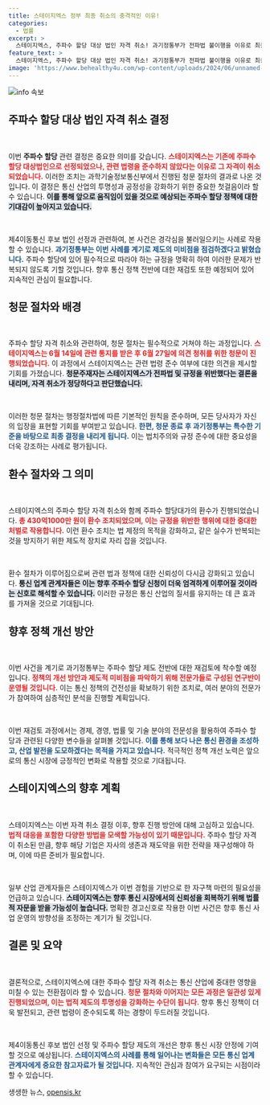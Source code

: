 ```yaml
---
title: 스테이지엑스 정부 최종 취소의 충격적인 이유!
categories:
  - 법률
excerpt: >
  스테이지엑스, 주파수 할당 대상 법인 자격 취소! 과기정통부가 전파법 불이행을 이유로 최종 결정하며 430억 환급. 제4이통 후보 법인 선정에 대한 제도적 개선 예고! 클릭 후 자세히 알아보세요!
feature_text: >
  스테이지엑스, 주파수 할당 대상 법인 자격 취소! 과기정통부가 전파법 불이행을 이유로 최종 결정하며 430억 환급. 제4이통 후보 법인 선정에 대한 제도적 개선 예고! 클릭 후 자세히 알아보세요!
image: 'https://www.behealthy4u.com/wp-content/uploads/2024/06/unnamed-file.png'
---
```


<p><img src="https://www.behealthy4u.com/wp-content/uploads/2024/06/unnamed-file.png" alt="info 속보" /></p>

<h2 data-ke-size="size26">주파수 할당 대상 법인 자격 취소 결정</h2>

<p data-ke-size="size16">&nbsp;</p>

<p>이번 <b>주파수 할당</b> 관련 결정은 중요한 의미를 갖습니다. <b><span style="color: #ee2323;">스테이지엑스는 기존에 주파수 할당 대상법인으로 선정되었으나, 관련 법령을 준수하지 않았다는 이유로 그 자격이 취소되었습니다.</span></b> 이러한 조치는 과학기술정보통신부에서 진행된 청문 절차의 결과로 나온 것입니다. 이 결정은 통신 산업의 투명성과 공정성을 강화하기 위한 중요한 첫걸음이라 할 수 있습니다. <b><span style="background-color: #21538527;">이를 통해 앞으로 움직임이 있을 것으로 예상되는 주파수 할당 정책에 대한 기대감이 높아지고 있습니다.</span></b></p>

<p data-ke-size="size16">&nbsp;</p>

<p>제4이동통신 후보 법인 선정과 관련하여, 본 사건은 경각심을 불러일으키는 사례로 작용할 수 있습니다. <b><span style="color: #1a5490;">과기정통부는 이번 사례를 계기로 제도의 미비점을 점검하겠다고 밝혔습니다.</span></b> 주파수 할당에 있어 필수적으로 따라야 하는 규정을 명확히 하여 이러한 문제가 반복되지 않도록 기할 것입니다. 향후 통신 정책 전반에 대한 재검토 또한 예정되어 있어 지속적인 관심이 필요합니다.</p>

<h2 data-ke-size="size26">청문 절차와 배경</h2>

<p data-ke-size="size16">&nbsp;</p>

<p>주파수 할당 자격 취소와 관련하여, 청문 절차는 필수적으로 거쳐야 하는 과정입니다. <b><span style="color: #ee2323;">스테이지엑스는 6월 14일에 관련 통지를 받은 후 6월 27일에 의견 청취를 위한 청문이 진행되었습니다.</span></b> 이 과정에서 스테이지엑스는 관련 법령 준수 여부에 대한 의견을 제시할 기회를 가졌습니다. <b><span style="background-color: #21538527;">청문주재자는 스테이지엑스가 전파법 및 규정을 위반했다는 결론을 내리며, 자격 취소가 정당하다고 판단했습니다.</span></b></p>

<p data-ke-size="size16">&nbsp;</p>

<p>이러한 청문 절차는 행정절차법에 따른 기본적인 원칙을 준수하며, 모든 당사자가 자신의 입장을 표현할 기회를 부여받고 있습니다. <b><span style="color: #1a5490;">한편, 청문 종료 후 과기정통부는 특수한 기준을 바탕으로 최종 결정을 내리게 됩니다.</span></b> 이는 법치주의와 규정 준수에 대한 중요성을 더욱 강조하는 사례로 평가됩니다.</p>

<h2 data-ke-size="size26">환수 절차와 그 의미</h2>

<p data-ke-size="size16">&nbsp;</p>

<p>스테이지엑스의 주파수 할당 자격 취소와 함께 주파수 할당대가의 환수가 진행되었습니다. <b><span style="color: #ee2323;">총 430억1000만 원이 환수 조치되었으며, 이는 규정을 위반한 행위에 대한 중대한 처벌로 작용합니다.</span></b> 이런 환수 조치는 법 제정의 목적을 강화하고, 같은 실수가 반복되는 것을 방지하기 위한 제도적 장치로 자리 잡을 것입니다.</p>

<p data-ke-size="size16">&nbsp;</p>

<p>환수 절차가 이루어짐으로써 관련 법과 정책에 대한 신뢰성이 다시금 강화되고 있습니다. <b><span style="background-color: #21538527;">통신 업계 관계자들은 이는 향후 주파수 할당 신청이 더욱 엄격하게 이루어질 것이라는 신호로 해석할 수 있습니다.</span></b> 이러한 규정은 통신 산업의 질서를 유지하는 데 큰 효과를 가져올 것으로 기대됩니다.</p>

<h2 data-ke-size="size26">향후 정책 개선 방안</h2>

<p data-ke-size="size16">&nbsp;</p>

<p>이번 사건을 계기로 과기정통부는 주파수 할당 제도 전반에 대한 재검토에 착수할 예정입니다. <b><span style="color: #ee2323;">정책의 개선 방안과 제도적 미비점을 파악하기 위해 전문가들로 구성된 연구반이 운영될 것입니다.</span></b> 이는 통신 정책의 건전성을 확보하기 위한 조치로, 여러 분야의 전문가가 참여하여 심층적인 분석을 진행할 계획입니다.</p>

<p data-ke-size="size16">&nbsp;</p>

<p>이번 재검토 과정에서는 경제, 경영, 법률 및 기술 분야의 전문성을 활용하여 주파수 할당과 관련된 다양한 변수들을 살펴볼 것입니다. <b><span style="color: #1a5490;">이를 통해 보다 나은 통신 환경을 조성하고, 산업 발전을 도모하겠다는 목적을 가지고 있습니다.</span></b> 적극적인 정책 개선 노력은 앞으로의 통신 시장에 긍정적인 변화로 작용할 것으로 기대됩니다.</p>

<h2 data-ke-size="size26">스테이지엑스의 향후 계획</h2>

<p data-ke-size="size16">&nbsp;</p>

<p>스테이지엑스는 이번 자격 취소 결정 이후, 향후 진행 방안에 대해 고심하고 있습니다. <b><span style="color: #ee2323;">법적 대응을 포함한 다양한 방법을 모색할 가능성이 있기 때문입니다.</span></b> 주파수 할당 자격이 취소된 만큼, 향후 해당 기업은 자사의 생존과 재도약을 위한 전략을 재구성해야 하며, 이에 따른 준비가 필요합니다.</p>

<p data-ke-size="size16">&nbsp;</p>

<p>일부 산업 관계자들은 스테이지엑스가 이번 경험을 기반으로 한 자구책 마련의 필요성을 언급하고 있습니다. <b><span style="background-color: #21538527;">스테이지엑스는 향후 통신 시장에서의 신뢰성을 회복하기 위해 법률적 자문을 받을 가능성이 높습니다.</span></b> 명확한 경고신호로 작용한 이번 사건은 향후 통신 사업 운영의 방향성을 조정하는 계기가 될 것입니다.</p>

<h2 data-ke-size="size26">결론 및 요약</h2>

<p data-ke-size="size16">&nbsp;</p>

<p>결론적으로, 스테이지엑스에 대한 주파수 할당 자격 취소는 통신 산업에 중대한 영향을 미칠 수 있는 전환점이라 할 수 있습니다. <b><span style="color: #ee2323;">청문 절차와 이어지는 모든 과정은 일관성 있게 진행되었으며, 이는 법적 제도의 투명성을 강화하는 수단이 됩니다.</span></b> 향후 통신 정책이 더욱 발전되고, 관련 법령이 준수되도록 하는 경향이 두드러질 것입니다.</p>

<p data-ke-size="size16">&nbsp;</p>

<p>제4이동통신 후보 법인 선정 및 주파수 할당 제도의 개선은 향후 통신 시장 안정에 기여할 것으로 예상됩니다. <b><span style="color: #1a5490;">스테이지엑스의 사례를 통해 일어나는 변화들은 모든 통신 업계 관계자에게 중요한 참고자료가 될 것입니다.</span></b> 지속적인 관심과 참여가 요구되는 시점이라 할 수 있습니다.</p>
생생한 뉴스, <a href="https://opensis.kr" rel="dofollow">opensis.kr</a>


